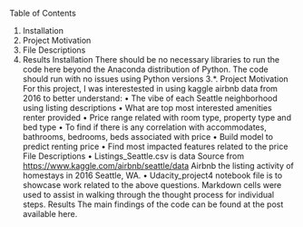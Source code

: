 Table of Contents
1.	Installation
2.	Project Motivation
3.	File Descriptions
4.	Results
Installation
There should be no necessary libraries to run the code here beyond the Anaconda distribution of Python. The code should run with no issues using Python versions 3.*.
Project Motivation
For this project, I was interestested in using kaggle airbnb data from 2016 to better understand: • The vibe of each Seattle neighborhood using listing descriptions
• What are top most interested amenities renter provided
• Price range related with room type, property type and bed type
• To find if there is any correlation with accommodates, bathrooms, bedrooms, beds associated with price
• Build model to predict renting price
• Find most impacted features related to the price
File Descriptions
• Listings_Seattle.csv is data Source from https://www.kaggle.com/airbnb/seattle/data Airbnb the listing activity of homestays in 2016 Seattle, WA.
• Udacity_project4 notebook file is to showcase work related to the above questions. Markdown cells were used to assist in walking through the thought process for individual steps.
Results
The main findings of the code can be found at the post available here.
